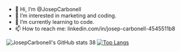 - 👋 Hi, I’m @JosepCarbonell
- 👀 I’m interested in marketing and coding.
- 🌱 I’m currently learning to code.
- 📫 How to reach me: linkedin.com/in/josep-carbonell-4545511b8

<!---
JosepCarbonell/JosepCarbonell is a ✨ special ✨ repository because its `README.md` (this file) appears on your GitHub profile.
You can click the Preview link to take a look at your changes.
--->
![JosepCarbonell's GitHub stats](https://github-readme-stats.vercel.app/api?username=josepcarbonell&theme=dark&show_icons=true)
38
[![Top Langs](https://github-readme-stats.vercel.app/api/top-langs/?username=josepcarbonell&layout=compact)](https://github.com/josepcarbonell/github-readme-stats)
